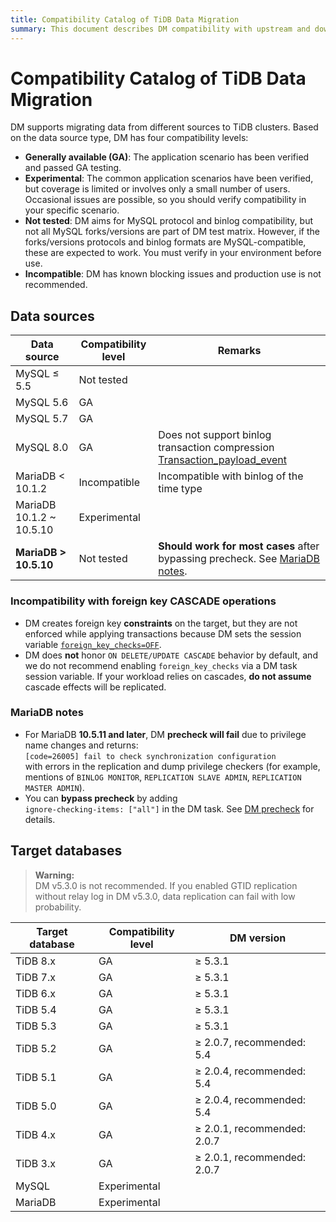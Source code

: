```yaml
---
title: Compatibility Catalog of TiDB Data Migration
summary: This document describes DM compatibility with upstream and downstream databases.
---
```


# Compatibility Catalog of TiDB Data Migration

DM supports migrating data from different sources to TiDB clusters. Based on the data source type, DM has four compatibility levels:

- **Generally available (GA)**: The application scenario has been verified and passed GA testing.
- **Experimental**: The common application scenarios have been verified, but coverage is limited or involves only a small number of users. Occasional issues are possible, so you should verify compatibility in your specific scenario.
- **Not tested**: DM aims for MySQL protocol and binlog compatibility, but not all MySQL forks/versions are part of DM test matrix. However, if the forks/versions protocols and binlog formats are MySQL-compatible, these are expected to work. You must verify in your environment before use.
- **Incompatible**: DM has known blocking issues and production use is not recommended.

## Data sources

| Data source | Compatibility level | Remarks |
| - | - | - |
| MySQL ≤ 5.5 | Not tested | |
| MySQL 5.6 | GA | |
| MySQL 5.7 | GA | |
| MySQL 8.0 | GA | Does not support binlog transaction compression [Transaction_payload_event](https://dev.mysql.com/doc/refman/8.0/en/binary-log-transaction-compression.html) |
| MariaDB < 10.1.2 | Incompatible | Incompatible with binlog of the time type |
| MariaDB 10.1.2 ~ 10.5.10 | Experimental | |
| **MariaDB > 10.5.10** | Not tested | **Should work for most cases** after bypassing precheck. See [MariaDB notes](#mariadb-notes). |

### Incompatibility with foreign key CASCADE operations

- DM creates foreign key **constraints** on the target, but they are not enforced while applying transactions because DM sets the session variable [`foreign_key_checks=OFF`](/system-variables.md#foreign_key_checks).
- DM does **not** honor `ON DELETE/UPDATE CASCADE` behavior by default, and we do not recommend enabling `foreign_key_checks` via a DM task session variable. If your workload relies on cascades, **do not assume** cascade effects will be replicated.

### MariaDB notes

- For MariaDB **10.5.11 and later**, DM **precheck will fail** due to privilege name changes and returns:  
  `[code=26005] fail to check synchronization configuration`  
  with errors in the replication and dump privilege checkers (for example, mentions of `BINLOG MONITOR`, `REPLICATION SLAVE ADMIN`, `REPLICATION MASTER ADMIN`).
- You can **bypass precheck** by adding  
  `ignore-checking-items: ["all"]` in the DM task. See [DM precheck](/dm/dm-precheck.md) for details.

## Target databases

> **Warning:**  
> DM v5.3.0 is not recommended. If you enabled GTID replication without relay log in DM v5.3.0, data replication can fail with low probability.

| Target database | Compatibility level | DM version |
| - | - | - |
| TiDB 8.x | GA | ≥ 5.3.1 |
| TiDB 7.x | GA | ≥ 5.3.1 |
| TiDB 6.x | GA | ≥ 5.3.1 |
| TiDB 5.4 | GA | ≥ 5.3.1 |
| TiDB 5.3 | GA | ≥ 5.3.1 |
| TiDB 5.2 | GA | ≥ 2.0.7, recommended: 5.4 |
| TiDB 5.1 | GA | ≥ 2.0.4, recommended: 5.4 |
| TiDB 5.0 | GA | ≥ 2.0.4, recommended: 5.4 |
| TiDB 4.x | GA | ≥ 2.0.1, recommended: 2.0.7 |
| TiDB 3.x | GA | ≥ 2.0.1, recommended: 2.0.7 |
| MySQL | Experimental | |
| MariaDB | Experimental | |